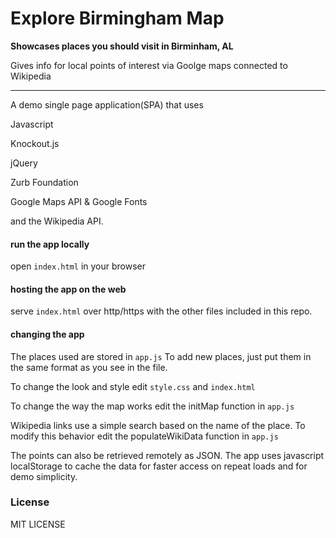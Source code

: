 # Explore Birmingham Map

**Showcases places you should visit in Birminham, AL**

Gives info for local points of interest via
Goolge maps connected to Wikipedia

_________

A demo single page application(SPA) that uses

Javascript

Knockout.js

jQuery

Zurb Foundation

Google Maps API & Google Fonts

and the Wikipedia API.


#### run the app locally
open `index.html` in your browser

#### hosting the app on the web
serve
`index.html`
over http/https
with the other files included in this repo.

#### changing the app

The places used are stored in `app.js`
To add new places, just put them in the same format as you see in the file.

To change the look and style edit `style.css`
and `index.html`

To change the way the map works edit the initMap function in `app.js`

Wikipedia links use  a simple search based on the name of the place.
To modify this behavior edit the populateWikiData function in `app.js`


The points can also be retrieved remotely as JSON. The app uses javascript localStorage to cache the data for faster access on repeat loads and for demo simplicity.

### License
MIT LICENSE
